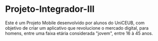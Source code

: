 # Projeto-Integrador-III
Este é um Projeto Mobile desenvolvido por alunos do UniCEUB, com objetivo de criar um aplicativo que revolucione o mercado digital, para homens, entre uma faixa etária considerada "jovem", entre 16 à 45 anos.
